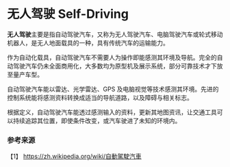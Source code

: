 # 无人驾驶 Self-Driving

**无人驾驶**主要是指自动驾驶汽车，又称为无人驾驶汽车、电脑驾驶汽车或轮式移动机器人，是无人地面载具的一种，具有传统汽车的运输能力。

作为自动化载具，自动驾驶汽车不需要人为操作即能感测其环境及导航。完全的自动驾驶汽车仍未全面商用化，大多数均为原型机及展示系统，部分可靠技术才下放至量产车型。


自动驾驶汽车能以雷达、光学雷达、GPS 及电脑视觉等技术感测其环境。先进的控制系统能将感测资料转换成适当的导航道路，以及障碍与相关标志。

根据定义，自动驾驶汽车能透过感测输入的资料，更新其地图资讯，让交通工具可以持续追踪其位置，即使条件改变，或汽车驶进了未知的环境内。

### 参考来源

【1】  https://zh.wikipedia.org/wiki/自動駕駛汽車